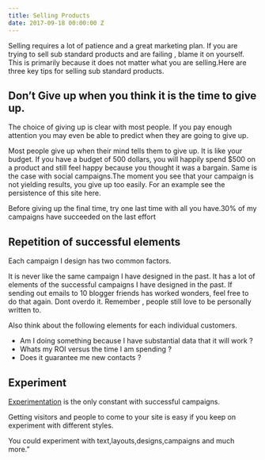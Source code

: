 ```yaml
---
title: Selling Products
date: 2017-09-18 00:00:00 Z
---
```


Selling requires a lot of patience and a great marketing plan. If you are trying to sell sub standard products and are failing , blame it on yourself. This is primarily because it does not matter what you are selling.Here are three key tips for selling sub standard products.

Don’t Give up when you think it is the time to give up.
-------------------------------------------------------

The choice of giving up is clear with most people. If you pay enough attention you may even be able to predict when they are going to give up.

Most people give up when their mind tells them to give up. It is like your budget. If you have a budget of 500 dollars, you will happily spend $500 on a product and still feel happy because you thought it was a bargain. Same is the case with social campaigns.The moment you see that your campaign is not yielding results, you give up too easily. For an example see the persistence of this site here.

Before giving up the final time, try one last time with all you have.30% of my campaigns have succeeded on the last effort

Repetition of successful elements
---------------------------------

Each campaign I design has two common factors.

It is never like the same campaign I have designed in the past.
It has a lot of elements of the successful campaigns I have designed in the past.
If sending out emails to 10 blogger friends has worked wonders, feel free to do that again. Dont overdo it. Remember , people still love to be personally written to.

Also think about the following elements for each individual customers.

 - Am I doing something because I have substantial data that it will
   work ?
 - Whats my ROI versus the time I am spending ?
 - Does it guarantee me new contacts ?

Experiment
----------

[Experimentation](https://xkcd.com/507/) is the only constant with successful campaigns.

Getting visitors and people to come to your site is easy if you keep on experiment with different styles.

You could experiment with text,layouts,designs,campaigns and much more.”
